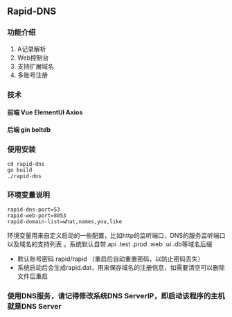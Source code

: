 ## Rapid-DNS
### 功能介绍
1. A记录解析
2. Web控制台
3. 支持扩展域名
4. 多账号注册

### 技术
#### 前端 Vue ElementUI Axios
#### 后端 gin boltdb

### 使用安装

    cd rapid-dns
    go build
    ./rapid-dns

### 环境变量说明
    rapid-dns-port=53
    rapid-web-port=8053
    rapid-domain-list=what,names,you,like
环境变量用来自定义启动的一些配置，比如http的监听端口，DNS的服务监听端口以及域名的支持列表
。系统默认自带.api .test .prod .web .ui .db等域名后缀

- 默认账号密码 rapid/rapid （重启后自动重置密码，以防止密码丢失）
- 系统启动后会生成rapid.dat，用来保存域名的注册信息，如需要清空可以删除文件后重启

### 使用DNS服务，请记得修改系统DNS ServerIP，即启动该程序的主机就是DNS Server